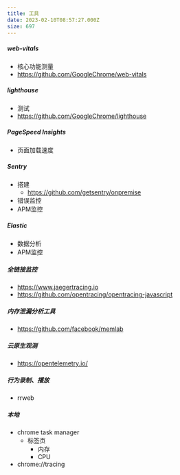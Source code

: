 ```yaml
---
title: 工具
date: 2023-02-10T08:57:27.000Z
size: 697
---
```

##### web-vitals
- 核心功能测量
- https://github.com/GoogleChrome/web-vitals

##### lighthouse
- 测试
- https://github.com/GoogleChrome/lighthouse

##### PageSpeed Insights
- 页面加载速度

##### Sentry
- 搭建
  - https://github.com/getsentry/onpremise
- 错误监控
- APM监控

##### Elastic
- 数据分析
- APM监控

##### 全链接监控
- https://www.jaegertracing.io
- https://github.com/opentracing/opentracing-javascript

##### 内存泄漏分析工具
- https://github.com/facebook/memlab

##### 云原生观测
- https://opentelemetry.io/

##### 行为录制、播放
- rrweb

##### 本地
- chrome task manager
  - 标签页
    - 内存
    - CPU
- chrome://tracing

